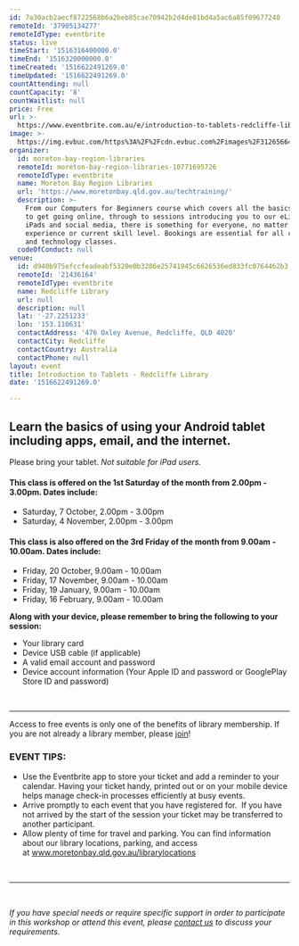 ```yaml
---
id: 7a30acb2aecf8722568b6a2beb85cae70942b2d4de01bd4a5ac6a85f09677240
remoteId: '37905134277'
remoteIdType: eventbrite
status: live
timeStart: '1516316400000.0'
timeEnd: '1516320000000.0'
timeCreated: '1516622491269.0'
timeUpdated: '1516622491269.0'
countAttending: null
countCapacity: '8'
countWaitlist: null
price: Free
url: >-
  https://www.eventbrite.com.au/e/introduction-to-tablets-redcliffe-library-tickets-37905134277?aff=ebapi
image: >-
  https://img.evbuc.com/https%3A%2F%2Fcdn.evbuc.com%2Fimages%2F31265664%2F175653860817%2F1%2Foriginal.jpg?s=a1019000b6c2ed4beb91162f46aa6596
organizer:
  id: moreton-bay-region-libraries
  remoteId: moreton-bay-region-libraries-10771695726
  remoteIdType: eventbrite
  name: Moreton Bay Region Libraries
  url: 'https://www.moretonbay.qld.gov.au/techtraining/'
  description: >-
    From our Computers for Beginners course which covers all the basics you need
    to get going online, through to sessions introducing you to our eLibrary,
    iPads and social media, there is something for everyone, no matter your past
    experience or current skill level. Bookings are essential for all computer
    and technology classes.
  codeOfConduct: null
venue:
  id: d940b975efccfeadeabf5320e0b3286e25741945c6626536ed833fc0764462b3
  remoteId: '21436164'
  remoteIdType: eventbrite
  name: Redcliffe Library
  url: null
  description: null
  lat: '-27.2251233'
  lon: '153.110631'
  contactAddress: '476 Oxley Avenue, Redcliffe, QLD 4020'
  contactCity: Redcliffe
  contactCountry: Australia
  contactPhone: null
layout: event
title: Introduction to Tablets - Redcliffe Library
date: '1516622491269.0'

---
```

<H2>Learn the basics of using your Android tablet including apps, email, and the internet.</H2>
<P><SPAN>Please bring your tablet. <EM>Not suitable for iPad users.</EM></SPAN></P>
<H4>This class is offered on the 1st Saturday of the month from 2.00pm - 3.00pm. Dates include:</H4>
<UL>
<LI>Saturday, 7 October, 2.00pm - 3.00pm</LI>
<LI>Saturday, 4 November, 2.00pm - 3.00pm</LI>
</UL>
<H4>This class is also offered on the 3rd Friday of the month from 9.00am - 10.00am. Dates include:</H4>
<UL>
<LI>Friday, 20 October, 9.00am - 10.00am</LI>
<LI>Friday, 17 November, 9.00am - 10.00am</LI>
<LI>Friday, 19 January, 9.00am - 10.00am</LI>
<LI>Friday, 16 February, 9.00am - 10.00am</LI>
</UL>
<P><STRONG>Along with your device, please remember to bring the following to your session:</STRONG></P>
<UL>
<LI>Your library card</LI>
<LI>Device USB cable (if applicable)</LI>
<LI>A valid email account and password</LI>
<LI>Device account information (Your Apple ID and password or GooglePlay Store ID and password)</LI>
</UL>
<P><BR></P>
<HR>
<P><SPAN>Access to free events is only one of the benefits of library membership. If you are not already a library member, please </SPAN><A HREF="https://www.moretonbay.qld.gov.au/libraries/join" TARGET="_blank" REL="noreferrer noopener nofollow noopener noreferrer nofollow"><SPAN>join</SPAN></A><SPAN>!</SPAN></P>
<H3 CLASS="MsoNormal"><STRONG>EVENT TIPS</STRONG>:</H3>
<UL>
<LI>Use the Eventbrite app to store your ticket and add a reminder to your calendar. Having your ticket handy, printed out or on your mobile device helps manage check-in processes efficiently at busy events.</LI>
<LI>Arrive promptly to each event that you have registered for.  If you have not arrived by the start of the session your ticket may be transferred to another participant.</LI>
<LI>Allow plenty of time for travel and parking. You can find information about our library locations, parking, and access at <A HREF="http://www.moretonbay.qld.gov.au/librarylocations" TARGET="_blank" REL="noreferrer noopener nofollow noopener noreferrer nofollow">www.moretonbay.qld.gov.au/librarylocations</A></LI>
</UL>
<P><BR></P>
<HR>
<P><BR></P>
<P><I>If you have special needs or require specific support in order to participate in this workshop or attend this event, please <A HREF="https://www.moretonbay.qld.gov.au/libraries/contact/" TARGET="_blank" REL="noreferrer noopener nofollow noopener noreferrer nofollow">contact us</A> to discuss your requirements.</I></P>
